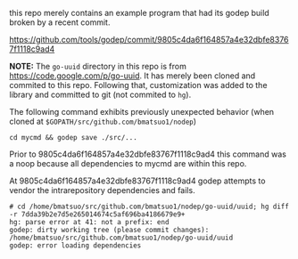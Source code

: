 this repo merely contains an example program that had its godep build broken by
a recent commit.

https://github.com/tools/godep/commit/9805c4da6f164857a4e32dbfe83767f1118c9ad4

**NOTE:** The `go-uuid` directory in this repo is from
https://code.google.com/p/go-uuid.  It has merely been cloned and commited to
this repo.  Following that, customization was added to the library and
committed to git (not commited to `hg`).

The following command exhibits previously unexpected behavior (when cloned at
`$GOPATH/src/github.com/bmatsuo1/nodep`)

    cd mycmd && godep save ./src/...

Prior to 9805c4da6f164857a4e32dbfe83767f1118c9ad4 this command was a noop
because all dependencies to mycmd are within this repo.

At 9805c4da6f164857a4e32dbfe83767f1118c9ad4 godep attempts to vendor the
intrarepository dependencies and fails.

```
# cd /home/bmatsuo/src/github.com/bmatsuo1/nodep/go-uuid/uuid; hg diff -r 7dda39b2e7d5e265014674c5af696ba4186679e9+
hg: parse error at 41: not a prefix: end
godep: dirty working tree (please commit changes): /home/bmatsuo/src/github.com/bmatsuo1/nodep/go-uuid/uuid
godep: error loading dependencies
```
